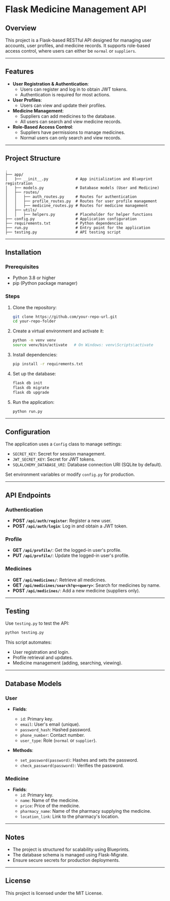 
# Flask Medicine Management API

## Overview
This project is a Flask-based RESTful API designed for managing user accounts, user profiles, and medicine records. It supports role-based access control, where users can either be `normal` or `suppliers`.

---

## Features
- **User Registration & Authentication**:
  - Users can register and log in to obtain JWT tokens.
  - Authentication is required for most actions.
- **User Profiles**:
  - Users can view and update their profiles.
- **Medicine Management**:
  - Suppliers can add medicines to the database.
  - All users can search and view medicine records.
- **Role-Based Access Control**:
  - Suppliers have permissions to manage medicines.
  - Normal users can only search and view records.

---

## Project Structure

```
.
├── app/
│   ├── __init__.py            # App initialization and Blueprint registration
│   ├── models.py              # Database models (User and Medicine)
│   ├── routes/
│   │   ├── auth_routes.py     # Routes for authentication
│   │   ├── profile_routes.py  # Routes for user profile management
│   │   ├── medicine_routes.py # Routes for medicine management
│   ├── utils/
│   │   ├── helpers.py         # Placeholder for helper functions
├── config.py                  # Application configuration
├── requirements.txt           # Python dependencies
├── run.py                     # Entry point for the application
├── testing.py                 # API testing script
```

---

## Installation

### Prerequisites
- Python 3.8 or higher
- pip (Python package manager)

### Steps
1. Clone the repository:
   ```bash
   git clone https://github.com/your-repo-url.git
   cd your-repo-folder
   ```

2. Create a virtual environment and activate it:
   ```bash
   python -m venv venv
   source venv/bin/activate   # On Windows: venv\Scripts\activate
   ```

3. Install dependencies:
   ```bash
   pip install -r requirements.txt
   ```

4. Set up the database:
   ```bash
   flask db init
   flask db migrate
   flask db upgrade
   ```

5. Run the application:
   ```bash
   python run.py
   ```

---

## Configuration
The application uses a `Config` class to manage settings:
- `SECRET_KEY`: Secret for session management.
- `JWT_SECRET_KEY`: Secret for JWT tokens.
- `SQLALCHEMY_DATABASE_URI`: Database connection URI (SQLite by default).

Set environment variables or modify `config.py` for production.

---

## API Endpoints

### Authentication
- **POST `/api/auth/register`**: Register a new user.
- **POST `/api/auth/login`**: Log in and obtain a JWT token.

### Profile
- **GET `/api/profile/`**: Get the logged-in user's profile.
- **PUT `/api/profile/`**: Update the logged-in user's profile.

### Medicines
- **GET `/api/medicines/`**: Retrieve all medicines.
- **GET `/api/medicines/search?q=<query>`**: Search for medicines by name.
- **POST `/api/medicines/`**: Add a new medicine (suppliers only).

---

## Testing
Use `testing.py` to test the API:
```bash
python testing.py
```
This script automates:
- User registration and login.
- Profile retrieval and updates.
- Medicine management (adding, searching, viewing).

---

## Database Models

### User
- **Fields**:
  - `id`: Primary key.
  - `email`: User's email (unique).
  - `password_hash`: Hashed password.
  - `phone_number`: Contact number.
  - `user_type`: Role (`normal` or `supplier`).

- **Methods**:
  - `set_password(password)`: Hashes and sets the password.
  - `check_password(password)`: Verifies the password.

### Medicine
- **Fields**:
  - `id`: Primary key.
  - `name`: Name of the medicine.
  - `price`: Price of the medicine.
  - `pharmacy_name`: Name of the pharmacy supplying the medicine.
  - `location_link`: Link to the pharmacy's location.

---

## Notes
- The project is structured for scalability using Blueprints.
- The database schema is managed using Flask-Migrate.
- Ensure secure secrets for production deployments.

---

## License
This project is licensed under the MIT License.
